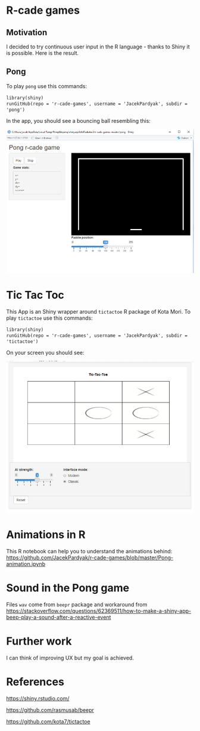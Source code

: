 # R-cade games

## Motivation

I decided to try continuous user input in the R language - thanks to Shiny it is possible. Here is the result. 

## Pong

To play `pong` use this commands:

```
library(shiny)
runGitHub(repo = 'r-cade-games', username = 'JacekPardyak', subdir = 'pong')
```

In the app, you should see a bouncing ball resembling this:

![](Capture.PNG)

# Tic Tac Toc

This App is an Shiny wrapper around `tictactoe` R package of Kota Mori. To play `tictactoe` use this commands:

```
library(shiny)
runGitHub(repo = 'r-cade-games', username = 'JacekPardyak', subdir = 'tictactoe')
```

On your screen you should see:

![](Capture_ttt_classic.PNG)


# Animations in R

This R notebook can help you to understand the animations behind: https://github.com/JacekPardyak/r-cade-games/blob/master/Pong-animation.ipynb

# Sound in the Pong game

Files `wav` come from `beepr` package and workaround from https://stackoverflow.com/questions/62369511/how-to-make-a-shiny-app-beep-play-a-sound-after-a-reactive-event

# Further work

I can think of improving UX but my goal is achieved.

# References

https://shiny.rstudio.com/

https://github.com/rasmusab/beepr

https://github.com/kota7/tictactoe

